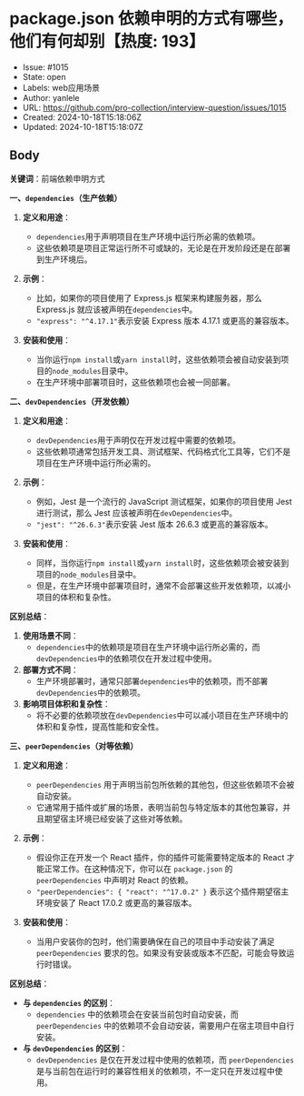 # package.json 依赖申明的方式有哪些， 他们有何却别【热度: 193】

- Issue: #1015
- State: open
- Labels: web应用场景
- Author: yanlele
- URL: https://github.com/pro-collection/interview-question/issues/1015
- Created: 2024-10-18T15:18:06Z
- Updated: 2024-10-18T15:18:07Z

## Body

**关键词**：前端依赖申明方式

**一、`dependencies`（生产依赖）**

1. **定义和用途**：

   - `dependencies`用于声明项目在生产环境中运行所必需的依赖项。
   - 这些依赖项是项目正常运行所不可或缺的，无论是在开发阶段还是在部署到生产环境后。

2. **示例**：

   - 比如，如果你的项目使用了 Express.js 框架来构建服务器，那么 Express.js 就应该被声明在`dependencies`中。
   - `"express": "^4.17.1"`表示安装 Express 版本 4.17.1 或更高的兼容版本。

3. **安装和使用**：
   - 当你运行`npm install`或`yarn install`时，这些依赖项会被自动安装到项目的`node_modules`目录中。
   - 在生产环境中部署项目时，这些依赖项也会被一同部署。

**二、`devDependencies`（开发依赖）**

1. **定义和用途**：

   - `devDependencies`用于声明仅在开发过程中需要的依赖项。
   - 这些依赖项通常包括开发工具、测试框架、代码格式化工具等，它们不是项目在生产环境中运行所必需的。

2. **示例**：

   - 例如，Jest 是一个流行的 JavaScript 测试框架，如果你的项目使用 Jest 进行测试，那么 Jest 应该被声明在`devDependencies`中。
   - `"jest": "^26.6.3"`表示安装 Jest 版本 26.6.3 或更高的兼容版本。

3. **安装和使用**：
   - 同样，当你运行`npm install`或`yarn install`时，这些依赖项会被安装到项目的`node_modules`目录中。
   - 但是，在生产环境中部署项目时，通常不会部署这些开发依赖项，以减小项目的体积和复杂性。

**区别总结**：

1. **使用场景不同**：
   - `dependencies`中的依赖项是项目在生产环境中运行所必需的，而`devDependencies`中的依赖项仅在开发过程中使用。
2. **部署方式不同**：
   - 生产环境部署时，通常只部署`dependencies`中的依赖项，而不部署`devDependencies`中的依赖项。
3. **影响项目体积和复杂性**：
   - 将不必要的依赖项放在`devDependencies`中可以减小项目在生产环境中的体积和复杂性，提高性能和安全性。

**三、`peerDependencies`（对等依赖）**

1. **定义和用途**：

   - `peerDependencies` 用于声明当前包所依赖的其他包，但这些依赖项不会被自动安装。
   - 它通常用于插件或扩展的场景，表明当前包与特定版本的其他包兼容，并且期望宿主环境已经安装了这些对等依赖。

2. **示例**：

   - 假设你正在开发一个 React 插件，你的插件可能需要特定版本的 React 才能正常工作。在这种情况下，你可以在 `package.json` 的 `peerDependencies` 中声明对 React 的依赖。
   - `"peerDependencies": { "react": "^17.0.2" }` 表示这个插件期望宿主环境安装了 React 17.0.2 或更高的兼容版本。

3. **安装和使用**：
   - 当用户安装你的包时，他们需要确保在自己的项目中手动安装了满足 `peerDependencies` 要求的包。如果没有安装或版本不匹配，可能会导致运行时错误。

**区别总结**：

- **与 `dependencies` 的区别**：
  - `dependencies` 中的依赖项会在安装当前包时自动安装，而 `peerDependencies` 中的依赖项不会自动安装，需要用户在宿主项目中自行安装。
- **与 `devDependencies` 的区别**：
  - `devDependencies` 是仅在开发过程中使用的依赖项，而 `peerDependencies` 是与当前包在运行时的兼容性相关的依赖项，不一定只在开发过程中使用。

